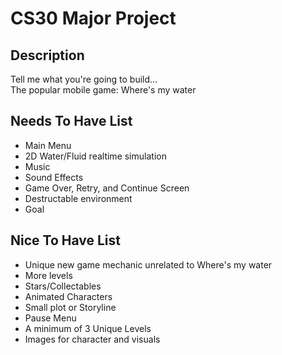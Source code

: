 # CS30 Major Project

## Description
Tell me what you're going to build...  
The popular mobile game: Where's my water 

## Needs To Have List
- Main Menu
- 2D Water/Fluid realtime simulation
- Music
- Sound Effects
- Game Over, Retry, and Continue Screen
- Destructable environment
- Goal

## Nice To Have List
- Unique new game mechanic unrelated to Where's my water
- More levels
- Stars/Collectables
- Animated Characters
- Small plot or Storyline
- Pause Menu
- A minimum of 3 Unique Levels
- Images for character and visuals